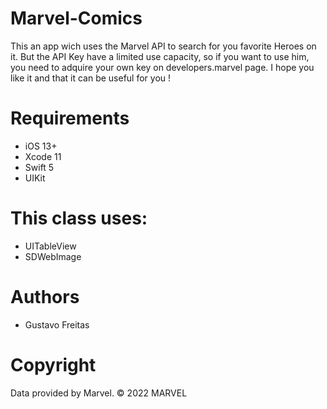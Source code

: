 # Marvel-Comics

This an app wich uses the Marvel API to search for you favorite Heroes on it. But the API Key have a limited use capacity, so if you want to use him, you need to adquire your own key on developers.marvel page. I hope you like it and that it can be useful for you !

# Requirements

- iOS 13+
- Xcode 11
- Swift 5
- UIKit

# This class uses:

- UITableView
- SDWebImage

# Authors
- Gustavo Freitas

# Copyright
Data provided by Marvel. © 2022 MARVEL 
